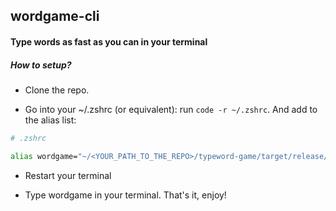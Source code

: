 ## wordgame-cli
#### Type words as fast as you can in your terminal

##### How to setup?

- Clone the repo.

- Go into your ~/.zshrc (or equivalent): run `code -r ~/.zshrc`.
And add to the alias list: 

```bash
# .zshrc

alias wordgame="~/<YOUR_PATH_TO_THE_REPO>/typeword-game/target/release/typeword-game"
```

- Restart your terminal

- Type wordgame in your terminal. That's it, enjoy!
